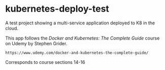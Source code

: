 # kubernetes-deploy-test

A test project showing a multi-service application deployed to K8 in the cloud.

This app follows the _Docker and Kubernetes: The Complete Guide_ course on Udemy by Stephen Grider.

`https://www.udemy.com/docker-and-kubernetes-the-complete-guide/`

Corresponds to course sections 14-16
